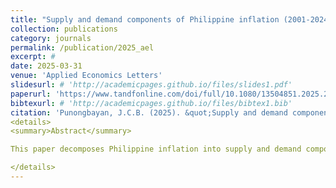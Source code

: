 ```yaml
---
title: "Supply and demand components of Philippine inflation (2001-2024)"
collection: publications
category: journals
permalink: /publication/2025_ael
excerpt: #
date: 2025-03-31
venue: 'Applied Economics Letters'
slidesurl: # 'http://academicpages.github.io/files/slides1.pdf'
paperurl: 'https://www.tandfonline.com/doi/full/10.1080/13504851.2025.2487241'
bibtexurl: # 'http://academicpages.github.io/files/bibtex1.bib'
citation: 'Punongbayan, J.C.B. (2025). &quot;Supply and demand components of Philippine inflation (2001-2024).&quot; <i>Applied Economics Letters 1</i>. 1-7.'
<details>
<summary>Abstract</summary>

This paper decomposes Philippine inflation into supply and demand components, inspired by recently developed methods. Using Philippine household consumption data, I use a VAR model to distinguish supply-driven from demand-driven inflation from 2001 to 2024. Findings show the predominance of supply-driven components of inflation during key episodes, including the 2008, 2018, and 2022 inflation spikes. The results also suggest that the supply-driven component of inflation responds more to shocks like oil price shocks and even monetary policy shocks from abroad. The study highlights the role of supply-focused policies during times of high inflation, and the role of relatively simple inflation decompositions in monitoring inflation dynamics.

</details>
---
```

